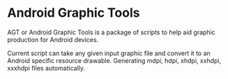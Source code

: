 Android Graphic Tools
===

AGT or Android Graphic Tools is a package of scripts to help aid graphic production for Android devices.

Current script can take any given input graphic file and convert it to an Android specific resource drawable.
Generating mdpi, hdpi, xhdpi, xxhdpi, xxxhdpi files automatically.
